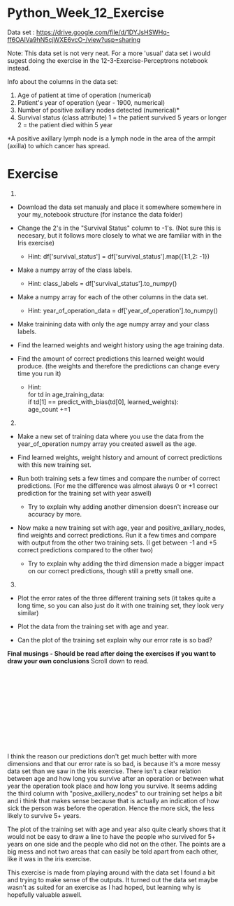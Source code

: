 # Python_Week_12_Exercise

Data set : https://drive.google.com/file/d/1DYJsHSWHq-ff6OAlVa9hN5cjWXE6vcO-/view?usp=sharing

Note: 
This data set is not very neat. For a more 'usual' data set i would sugest doing the exercise in the 12-3-Exercise-Perceptrons notebook instead.

Info about the columns in the data set:
   1. Age of patient at time of operation (numerical)
   2. Patient's year of operation (year - 1900, numerical)
   3. Number of positive axillary nodes detected (numerical)*
   4. Survival status (class attribute)
         1 = the patient survived 5 years or longer
         2 = the patient died within 5 year
         
*A positive axillary lymph node is a lymph node in the area of the armpit (axilla) to which cancer has spread.

# Exercise

1)
- Download the data set manualy and place it somewhere somewhere in your my_notebook structure (for instance the data folder)

- Change the 2's in the "Survival Status" column to -1's. (Not sure this is necesary, but it follows more closely to what we are familiar with in the Iris exercise)
   - Hint: df['survival_status'] = df['survival_status'].map({1:1,2: -1})
 
 
- Make a numpy array of the class labels.
  - Hint: class_labels = df['survival_status'].to_numpy()

 
- Make a numpy array for each of the other columns in the data set.
  - Hint: year_of_operation_data = df['year_of_operation'].to_numpy()


- Make trainining data with only the age numpy array and your class labels.

- Find the learned weights and weight history using the age training data.

- Find the amount of correct predictions this learned weight would produce. (the weights and therefore the predictions can change every time you run it)
  - Hint:   
  for td in age_training_data:  
    if td[1] == predict_with_bias(td[0], learned_weights):  
        age_count +=1 
        
2) 

- Make a new set of training data where you use the data from the year_of_operation numpy array you created aswell as the age. 

- Find learned weights, weight history and amount of correct predictions with this new training set.

- Run both training sets a few times and compare the number of correct predictions. (For me the difference was almost always 0 or +1 correct prediction for the training set with year aswell)   
  - Try to explain why adding another dimension doesn't increase our accuracy by more.
- Now make a new training set with age, year and positive_axillary_nodes, find weights and correct predictions. Run it a few times and compare with output from the other two training sets. (I get between -1 and +5 correct predictions compared to the other two)
  - Try to explain why adding the third dimension made a bigger impact on our correct predictions, though still a pretty small one.
  
3)

- Plot the error rates of the three different training sets (it takes quite a long time, so you can also just do it with one training set, they look very similar)

- Plot the data from the training set with age and year.

- Can the plot of the training set explain why our error rate is so bad?


**Final musings - Should be read after doing the exercises if you want to draw your own conclusions**
Scroll down to read.
<br/>
<br/>
<br/>
<br/>
<br/>
<br/>
<br/>
<br/>
<br/>
<br/>
<br/>
<br/>

I think the reason our predictions don't get much better with more dimensions and that our error rate is so bad, is because it's a more messy data set than we saw in the Iris exercise. There isn't a clear relation between age and how long you survive after an operation or between what year the operation took place and how long you survive. It seems adding the third column with "posive_axillery_nodes" to our training set helps a bit and i think that makes sense because that is actually an indication of how sick the person was before the operation. Hence the more sick, the less likely to survive 5+ years. 

The plot of the training set with age and year also quite clearly shows that it would not be easy to draw a line to have the people who survived for 5+ years on one side and the people who did not on the other. The points are a big mess and not two areas that can easily be told apart from each other, like it was in the iris exercise.

This exercise is made from playing around with the data set I found a bit and trying to make sense of the outputs. It turned out the data set maybe wasn't as suited for an exercise as I had hoped, but learning why is hopefully valuable aswell.




